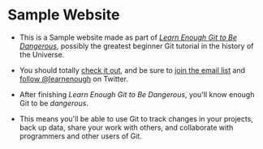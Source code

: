 # Sample Website

- This is a Sample website made as part of [_Learn Enough Git to Be Dangerous_](https://www.learnenough.com/git-tutorial), possibly the greatest beginner Git tutorial in the history of the Universe.

- You should totally [check it out](https://www.learnenough.com/git-tutorial), and be sure to [join the email list](https://www.learnenough.com/#email_list) and
[follow @learnenough](http://twitter.com/learnenough) on Twitter.

- After finishing _Learn Enough Git to Be Dangerous_, you'll know enough Git
  to be _dangerous_.

- This means you'll be able to use Git to track changes in your projects, back up data, share your work with others, and collaborate with programmers and other users of Git.
